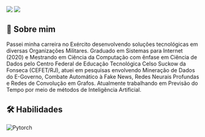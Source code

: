 [![](https://img.shields.io/badge/sobre_mim-blue?style=for-the-badge)](#sobre-mim)
[![](https://img.shields.io/badge/habilidades-blue?style=for-the-badge)](#habilidades)

## 🧔 Sobre mim
Passei minha carreira no Exército desenvolvendo soluções tecnológicas em diversas Organizações Militares. Graduado em Sistemas para Internet (2020) e Mestrando em Ciência da Computação com ênfase em Ciência de Dados pelo Centro Federal de Educação Tecnológica Celso Suckow da Fonseca (CEFET/RJ), atuei em pesquisas envolvendo Mineração de Dados do E-Governo, Combate Automático à Fake News, Redes Neurais Profundas e Redes de Convolução em Grafos. Atualmente trabalhando em Previsão do Tempo por meio de métodos de Inteligência Artificial.

## :hammer_and_wrench: Habilidades
![Pytorch](https://img.shields.io/badge/Pytorch-black?logo=pytorch&style=flat)
